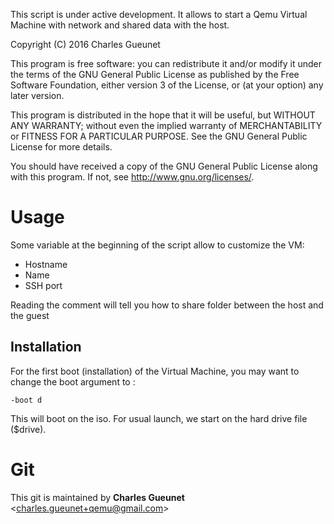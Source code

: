 This script is under active development. It allows to start
a Qemu Virtual Machine with network and shared data with the host.

Copyright (C) 2016 Charles Gueunet

This program is free software: you can redistribute it and/or modify
it under the terms of the GNU General Public License as published by
the Free Software Foundation, either version 3 of the License, or
(at your option) any later version.

This program is distributed in the hope that it will be useful,
but WITHOUT ANY WARRANTY; without even the implied warranty of
MERCHANTABILITY or FITNESS FOR A PARTICULAR PURPOSE.  See the
GNU General Public License for more details.

You should have received a copy of the GNU General Public License
along with this program.  If not, see <http://www.gnu.org/licenses/>.

# Usage

Some variable at the beginning of the script allow to customize the VM:<br/>
* Hostname
* Name
* SSH port

Reading the comment will tell you how to share folder between the host and the guest

## Installation

For the first boot (installation) of the Virtual Machine, you may want to change
the boot argument to :
```
-boot d
```
This will boot on the iso.
For usual launch, we start on the hard drive file ($drive).

# Git

This git is maintained by **Charles Gueunet** \<charles.gueunet+qemu@gmail.com\>
